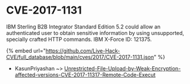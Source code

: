 # CVE-2017-1131

IBM Sterling B2B Integrator Standard Edition 5.2 could allow an authenticated user to obtain sensitive information by using unsupported, specially crafted HTTP commands. IBM X-Force ID: 121375.

{% embed url="https://github.com/Live-Hack-CVE/full_database/blob/main/cves/2017/CVE-2017-1131.json" %}


* KasunPriyashan ~> [Unrestricted-File-Upload-by-Weak-Encryption-affected-versions-CVE-2017-11317-Remote-Code-Execut](https://www.alice-snow.ru/2017/database/cve-2017-1131/unrestricted-file-upload-by-weak-encryption-affected-versions-cve-2017-11317-remote-code-execut-kasunpriyashan)